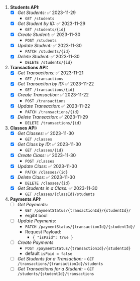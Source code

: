 1. **Students API:**
   - [x] *Get Students:* ✅ 2023-11-29
	   - `GET /students`
   - [x] *Get Student by ID:* ✅ 2023-11-29
	   - `GET /students/{id}`
   - [x] *Create Student:* ✅ 2023-11-30
	   - `POST /students`
   - [x] *Update Student:* ✅ 2023-11-30
	   - `PATCH /students/{id}`
   - [x] *Delete Student:* ✅ 2023-11-30
	   - `DELETE /students/{id}`

2. **Transactions API:**
   - [x] *Get Transactions:* ✅ 2023-11-21
	   - `GET /transactions`
   - [x] *Get Transaction by ID:* ✅ 2023-11-22
	   - `GET /transactions/{id}`
   - [x] *Create Transaction:* ✅ 2023-11-22
	   - `POST /transactions`
   - [x] *Update Transaction:* ✅ 2023-11-22
	   - `PATCH /transactions/{id}`
   - [x] *Delete Transaction:* ✅ 2023-11-29
	   - `DELETE /transactions/{id}`

3. **Classes API:**
   - [x] *Get Classes:* ✅ 2023-11-30
	   - `GET /classes`
   - [x] *Get Class by ID:* ✅ 2023-11-30
	   - `GET /classes/{id}`
   - [x] *Create Class:* ✅ 2023-11-30
	   - `POST /classes`
   - [x] *Update Class:* ✅ 2023-11-30
	   - `PATCH /classes/{id}`
   - [x] *Delete Class:* ✅ 2023-11-30
	   - `DELETE /classes/{id}`
   - [x] *Get Students in a Class:* ✅ 2023-11-30
	   - `GET /classes/{classId}/students`


4. **Payments API:**
   - [ ] *Get Payments:* 
	   - `GET /paymentStatus/{transactionId}/{studentId}/`
	   - ergibt bool
   - [ ] *Update Payments:*
	   - `PATCH /paymentStatus/{transactionId}/{studentId}/`
      - Request Payload: 
	      - `{ "isPaid": true }`
   - [ ] *Create Payments*
		-  `POST /paymentStatus/{transactionId}/{studentId}`
		- default `isPaid = false`
	- [ ] *Get Students for a Transaction:* 
	      - `GET /transactions/{transactionId}/students`
	- [ ] *Get Transactions for a Student:* 
	      - `GET /students/{studentId}/transactions`